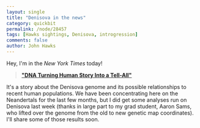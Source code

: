```yaml
---
layout: single 
title: "Denisova in the news" 
category: quickbit
permalink: /node/28457
tags: [Hawks sightings, Denisova, introgression] 
comments: false 
author: John Hawks 
---
```


Hey, I'm in the <em>New York Times</em> today!

<blockquote><strong><a href="http://www.nytimes.com/2012/01/31/science/gains-in-dna-are-speeding-research-into-human-origins.html">"DNA Turning Human Story Into a Tell-All"</a></strong></blockquote>

It's a story about the Denisova genome and its possible relationships to recent human populations. We have been concentrating here on the Neandertals for the last few months, but I did get some analyses run on Denisova last week (thanks in large part to my grad student, Aaron Sams, who lifted over the genome from the old to new genetic map coordinates). I'll share some of those results soon. 



